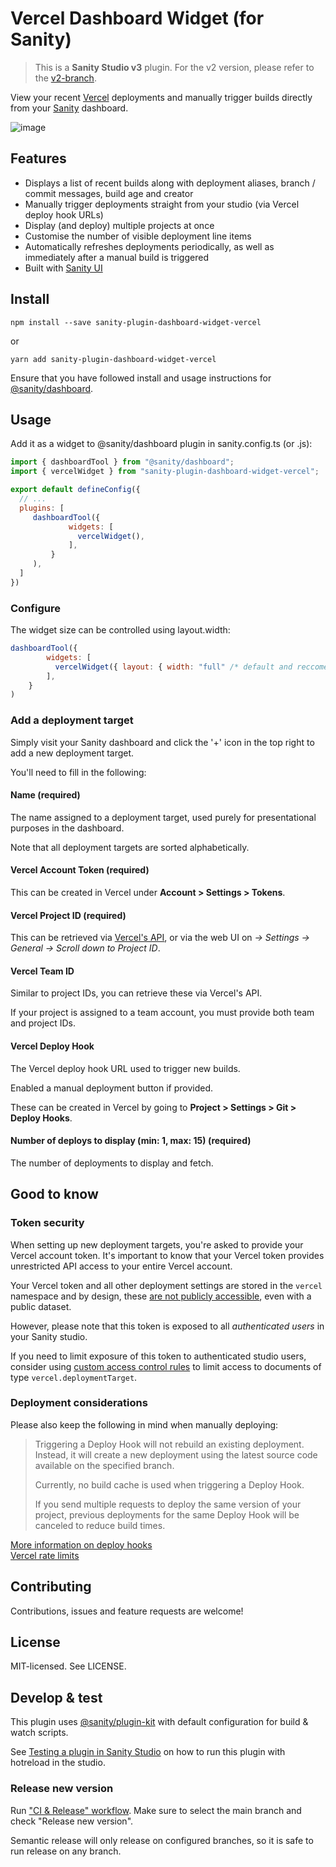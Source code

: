 # Vercel Dashboard Widget (for Sanity)

> This is a **Sanity Studio v3** plugin.
> For the v2 version, please refer to the [v2-branch](https://github.com/sanity-io/anity-plugin-dashboard-widget-vercel/tree/studio-v2).


View your recent [Vercel](https://vercel.com/) deployments and manually trigger builds directly from your [Sanity](https://www.sanity.io/) dashboard.

![image](https://user-images.githubusercontent.com/209129/112195398-d0bf8380-8c01-11eb-8857-60c37ae50326.jpg)

## Features

- Displays a list of recent builds along with deployment aliases, branch / commit messages, build age and creator
- Manually trigger deployments straight from your studio (via Vercel deploy hook URLs)
- Display (and deploy) multiple projects at once
- Customise the number of visible deployment line items
- Automatically refreshes deployments periodically, as well as immediately after a manual build is triggered
- Built with [Sanity UI](https://www.sanity.io/ui)

## Install

```
npm install --save sanity-plugin-dashboard-widget-vercel
```

or

```
yarn add sanity-plugin-dashboard-widget-vercel
```

Ensure that you have followed install and usage instructions for [@sanity/dashboard](https://github.com/sanity-io/dashboard).

## Usage

Add it as a widget to @sanity/dashboard plugin in sanity.config.ts (or .js):

```js
import { dashboardTool } from "@sanity/dashboard";
import { vercelWidget } from "sanity-plugin-dashboard-widget-vercel";

export default defineConfig({
  // ...
  plugins: [
     dashboardTool({
             widgets: [
               vercelWidget(),
             ],
         }
     ),
  ] 
})
```

### Configure

The widget size can be controlled using layout.width:

```js
dashboardTool({
        widgets: [
          vercelWidget({ layout: { width: "full" /* default and reccomended */ } }),
        ],
    }
)
```

### Add a deployment target

Simply visit your Sanity dashboard and click the '+' icon in the top right to add a new deployment target.

You'll need to fill in the following:

#### Name (required)

The name assigned to a deployment target, used purely for presentational purposes in the dashboard.

Note that all deployment targets are sorted alphabetically.

#### Vercel Account Token (required)

This can be created in Vercel under **Account > Settings > Tokens**.

#### Vercel Project ID (required)

This can be retrieved via [Vercel's API](https://vercel.com/docs/api#endpoints/projects/get-projects),
or via the web UI on _<project-page> -> Settings -> General -> Scroll down to Project ID_.

#### Vercel Team ID

Similar to project IDs, you can retrieve these via Vercel's API.

If your project is assigned to a team account, you must provide both team and project IDs.

#### Vercel Deploy Hook

The Vercel deploy hook URL used to trigger new builds.

Enabled a manual deployment button if provided.

These can be created in Vercel by going to **Project > Settings > Git > Deploy Hooks**.

#### Number of deploys to display (min: 1, max: 15) (required)

The number of deployments to display and fetch.

## Good to know

### Token security

When setting up new deployment targets, you're asked to provide your Vercel account token. It's important to know that your Vercel token provides unrestricted API access to your entire Vercel account.

Your Vercel token and all other deployment settings are stored in the `vercel` namespace and by design, these [are not publicly accessible](https://www.sanity.io/docs/ids), even with a public dataset.

However, please note that this token is exposed to all _authenticated users_ in your Sanity studio.

If you need to limit exposure of this token to authenticated studio users, consider using [custom access control rules](https://www.sanity.io/docs/access-control) to limit access to documents of type `vercel.deploymentTarget`.

### Deployment considerations

Please also keep the following in mind when manually deploying:

> Triggering a Deploy Hook will not rebuild an existing deployment. Instead, it will create a new deployment using the latest source code available on the specified branch.
>
> Currently, no build cache is used when triggering a Deploy Hook.
>
> If you send multiple requests to deploy the same version of your project, previous deployments for the same Deploy Hook will be canceled to reduce build times.

[More information on deploy hooks](https://vercel.com/docs/more/deploy-hooks#technical-details)  
[Vercel rate limits](https://vercel.com/docs/platform/limits#rate-limits)

## Contributing

Contributions, issues and feature requests are welcome!

## License

MIT-licensed. See LICENSE.

## Develop & test

This plugin uses [@sanity/plugin-kit](https://github.com/sanity-io/plugin-kit)
with default configuration for build & watch scripts.

See [Testing a plugin in Sanity Studio](https://github.com/sanity-io/plugin-kit#testing-a-plugin-in-sanity-studio)
on how to run this plugin with hotreload in the studio.

### Release new version

Run ["CI & Release" workflow](https://github.com/sanity-io/sanity-plugin-dashboard-widget-vercel/actions/workflows/main.yml).
Make sure to select the main branch and check "Release new version".

Semantic release will only release on configured branches, so it is safe to run release on any branch.
